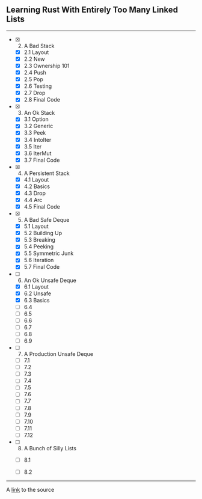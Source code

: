 ## Learning Rust With Entirely Too Many Linked Lists
---
- [x] 2. A Bad Stack
  - [x] 2.1 Layout
  - [x] 2.2 New
  - [x] 2.3 Ownership 101
  - [x] 2.4 Push
  - [x] 2.5 Pop
  - [x] 2.6 Testing
  - [x] 2.7 Drop
  - [x] 2.8 Final Code
- [x] 3. An Ok Stack
  - [x] 3.1 Option
  - [x] 3.2 Generic
  - [x] 3.3 Peek
  - [x] 3.4 IntoIter
  - [x] 3.5 Iter
  - [x] 3.6 IterMut
  - [x] 3.7 Final Code  
- [x] 4. A Persistent Stack
  - [x] 4.1 Layout
  - [x] 4.2 Basics
  - [x] 4.3 Drop
  - [x] 4.4 Arc
  - [x] 4.5 Final Code
- [x] 5. A Bad Safe Deque
  - [x] 5.1 Layout
  - [x] 5.2 Building Up
  - [x] 5.3 Breaking
  - [x] 5.4 Peeking
  - [x] 5.5 Symmetric Junk
  - [x] 5.6 Iteration
  - [x] 5.7 Final Code
- [ ] 6. An Ok Unsafe Deque
  - [x] 6.1 Layout
  - [x] 6.2 Unsafe
  - [x] 6.3 Basics
  - [ ] 6.4
  - [ ] 6.5
  - [ ] 6.6
  - [ ] 6.7
  - [ ] 6.8
  - [ ] 6.9
- [ ] 7. A Production Unsafe Deque
  - [ ] 7.1
  - [ ] 7.2
  - [ ] 7.3
  - [ ] 7.4
  - [ ] 7.5
  - [ ] 7.6
  - [ ] 7.7
  - [ ] 7.8
  - [ ] 7.9
  - [ ] 7.10
  - [ ] 7.11
  - [ ] 7.12
- [ ] 8. A Bunch of Silly Lists
  - [ ] 8.1
  - [ ] 8.2


---
A [link](https://rust-unofficial.github.io/too-many-lists/) to the source